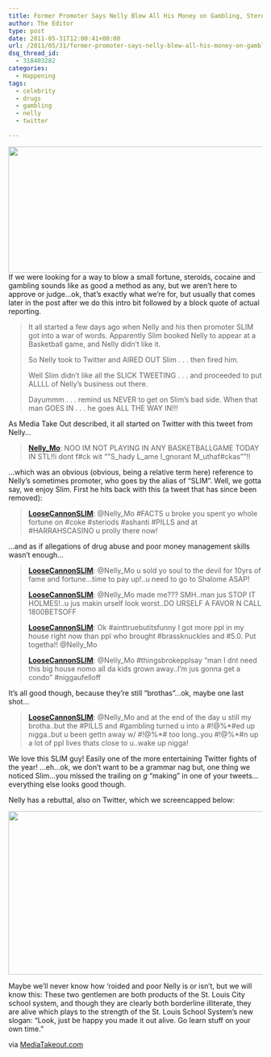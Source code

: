 ```yaml
---
title: Former Promoter Says Nelly Blew All His Money on Gambling, Steroids and Coke
author: The Editor
type: post
date: 2011-05-31T12:00:41+00:00
url: /2011/05/31/former-promoter-says-nelly-blew-all-his-money-on-gambling-steroids-and-coke/
dsq_thread_id:
  - 318403282
categories:
  - Happening
tags:
  - celebrity
  - drugs
  - gambling
  - nelly
  - twitter

---
```

[<img class="aligncenter size-full wp-image-10044" title="nelly_vs_slim_twitter" src="http://media.punchingkitty.com/wordpress/2011/05/nelly_vs_slim_twitter.jpg" alt="" width="600" height="250" />][1]If we were looking for a way to blow a small fortune, steroids, cocaine and gambling sounds like as good a method as any, but we aren&#8217;t here to approve or judge&#8230;ok, that&#8217;s exactly what we&#8217;re for, but usually that comes later in the post after we do this intro bit followed by a block quote of actual reporting.

> It all started a few days ago when Nelly and his then promoter SLIM got into a war of words. Apparently Slim booked Nelly to appear at a Basketball game, and Nelly didn&#8217;t like it.
> 
> So Nelly took to Twitter and AIRED OUT Slim . . . then fired him.
> 
> Well Slim didn&#8217;t like all the SLICK TWEETING . . . and proceeded to put ALLLL of Nelly&#8217;s business out there.
> 
> Dayummm . . . remind us NEVER to get on Slim&#8217;s bad side. When that man GOES IN . . . he goes ALL THE WAY IN!!!

As Media Take Out described, it all started on Twitter with this tweet from Nelly&#8230;

> **<a href="https://twitter.com/#!/Nelly_Mo" target="_blank">Nelly_Mo</a>**: NOO IM NOT PLAYING IN ANY BASKETBALLGAME TODAY IN STL!!i dont f#ck wit &#8220;&#8221;S\_hady L\_ame I\_gnorant M\_uthaf#ckas&#8221;&#8221;!!

&#8230;which was an obvious (obvious, being a relative term here) reference to Nelly&#8217;s sometimes promoter, who goes by the alias of &#8220;SLIM&#8221;. Well, we gotta say, we enjoy Slim. First he hits back with this (a tweet that has since been removed):

> **<a href="https://twitter.com/#!/loosecannonslim" target="_blank">LooseCannonSLIM</a>**: @Nelly_Mo #FACTS u broke you spent yo whole fortune on #coke #steriods #ashanti #PILLS and at #HARRAHSCASINO u prolly there now!

&#8230;and as if allegations of drug abuse and poor money management skills wasn&#8217;t enough&#8230;

> **<a href="https://twitter.com/#!/loosecannonslim" target="_blank">LooseCannonSLIM</a>**: @Nelly_Mo u sold yo soul to the devil for 10yrs of fame and fortune&#8230;time to pay up!..u need to go to Shalome ASAP!
> 
> **<a href="https://twitter.com/#!/loosecannonslim" target="_blank">LooseCannonSLIM</a>**: @Nelly_Mo made me??? SMH..man jus STOP IT HOLMES!..u jus makin urself look worst..DO URSELF A FAVOR N CALL 1800BETSOFF
> 
> **<a href="https://twitter.com/#!/loosecannonslim" target="_blank">LooseCannonSLIM</a>**: Ok #ainttruebutitsfunny I got more ppl in my house right now than ppl who brought #brassknuckles and #5.0. Put togetha!! @Nelly_Mo
> 
> **<a href="https://twitter.com/#!/loosecannonslim" target="_blank">LooseCannonSLIM</a>**: @Nelly_Mo #thingsbrokepplsay &#8220;man I dnt need this big house nomo all da kids grown away..I&#8217;m jus gonna get a condo&#8221; #niggaufelloff

It&#8217;s all good though, because they&#8217;re still &#8220;brothas&#8221;&#8230;ok, maybe one last shot&#8230;

> **<a href="https://twitter.com/#!/loosecannonslim" target="_blank">LooseCannonSLIM</a>**: @Nelly_Mo and at the end of the day u still my brotha..but the #PILLS and #gambling turned u into a #!@%\*#ed up nigga..but u been gettn away w/ #!@%\*# too long..you #!@%*#n up a lot of ppl lives thats close to u..wake up nigga!

We love this SLIM guy! Easily one of the more entertaining Twitter fights of the year! &#8230;eh&#8230;ok, we don&#8217;t want to be a grammar nag but, one thing we noticed Slim&#8230;you missed the trailing on _g_ &#8220;making&#8221; in one of your tweets&#8230;everything else looks good though.

Nelly has a rebuttal, also on Twitter, which we screencapped below:

[<img class="aligncenter size-full wp-image-10048" title="IrBmJ" src="http://media.punchingkitty.com/wordpress/2011/05/IrBmJ.png" alt="" width="525" height="324" />][2]

Maybe we&#8217;ll never know how &#8216;roided and poor Nelly is or isn&#8217;t, but we will know this: These two gentlemen are both products of the St. Louis City school system, and though they are clearly both borderline illiterate, they are alive which plays to the strength of the St. Louis School System&#8217;s new slogan: &#8220;Look, just be happy you made it out alive. Go learn stuff on your own time.&#8221;

via <a href="http://cdn.mediatakeout.com/48833/on_blizzzast_rapper_nellys_ex-promoter_claims_hes_addicted_to_steroids___cocaine____and_gambling.html" target="_blank">MediaTakeout.com</a>

 [1]: http://media.punchingkitty.com/wordpress/2011/05/nelly_vs_slim_twitter.jpg
 [2]: http://media.punchingkitty.com/wordpress/2011/05/IrBmJ.png